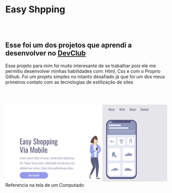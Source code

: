 <h1>Easy Shpping</h1>

  <br>
  <br>

<h2>Esse foi um dos projetos que aprendi a desenvolver no <a href="https://rodolfomori.com.br/devclub">DevClub</a></h2>

  <p>Esse projeto para mim foi muito interesante de se trabalhar pois ele me permitiu desenvolver minhas habilidades com:
  Html, Css e com o Proprio Github. Foi um projeto simples no intanto desafiado já que foi um dos meus primeiros 
  contato com as tecnologias de estilização de sites</p>
  <br>
  <br>
  

<img src="https://github.com/davisantos0101/Easy-Shopping/blob/main/assets/easy-shop-computador.png?raw=true" alt="easy-shop-tela-pc"/> Referencia na tela de um Computado
